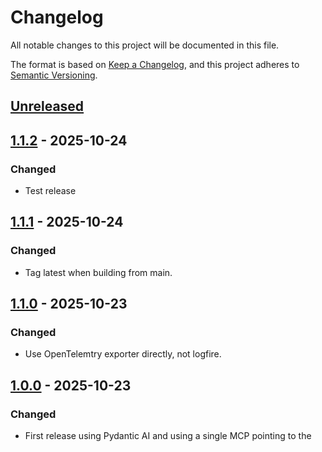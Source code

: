 # Changelog

All notable changes to this project will be documented in this file.

The format is based on [Keep a Changelog](https://keepachangelog.com/en/1.0.0/),
and this project adheres to [Semantic Versioning](https://semver.org/spec/v2.0.0.html).

## [Unreleased]

## [1.1.2] - 2025-10-24

### Changed

- Test release

## [1.1.1] - 2025-10-24

### Changed

- Tag latest when building from main.

## [1.1.0] - 2025-10-23

### Changed

- Use OpenTelemtry exporter directly, not logfire.

## [1.0.0] - 2025-10-23

### Changed

- First release using Pydantic AI and using a single MCP pointing to the


[Unreleased]: https://github.com/giantswarm/shoot/compare/v1.1.2...HEAD
[1.1.2]: https://github.com/giantswarm/shoot/compare/v1.1.1...v1.1.2
[1.1.1]: https://github.com/giantswarm/shoot/compare/v1.1.1...v1.1.1
[1.1.1]: https://github.com/giantswarm/shoot/compare/v1.0.0...v1.1.1
[1.0.0]: https://github.com/giantswarm/shoot/compare/v0.0.0...v1.0.0
[1.1.0]: https://github.com/giantswarm/shoot/compare/v1.0.0...v1.1.0
